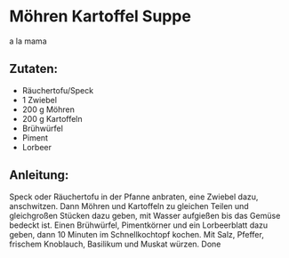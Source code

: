 Möhren Kartoffel Suppe
===
a la mama

Zutaten:
---
-   Räuchertofu/Speck
- 1  Zwiebel
- 200 g Möhren
- 200 g Kartoffeln
-   Brühwürfel
-   Piment
-   Lorbeer

Anleitung:
---
Speck oder Räuchertofu in der Pfanne anbraten, eine Zwiebel dazu, anschwitzen. Dann Möhren und Kartoffeln zu gleichen Teilen und gleichgroßen Stücken dazu geben, mit Wasser aufgießen bis das Gemüse bedeckt ist. Einen Brühwürfel, Pimentkörner und ein Lorbeerblatt dazu geben, dann 10 Minuten im Schnellkochtopf kochen. Mit Salz, Pfeffer, frischem Knoblauch, Basilikum und Muskat würzen. Done
